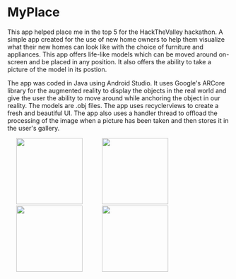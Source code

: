 # MyPlace

This app helped place me in the top 5 for the HackTheValley hackathon. A simple app created for the use of new home owners to help them visualize what their new homes can look like with the choice of furniture and appliances. This app offers life-like models which can be moved around on-screen and be placed in any position. It also offers the ability to take a picture of the model in its postion.

The app was coded in Java using Android Studio. It uses Google's ARCore library for the augmented reality to display the objects in the real world and give the user the ability to move around while anchoring the object in our reality. The models are .obj files. The app uses recyclerviews to create a fresh and beautiful UI. The app also uses a handler thread to offload the processing of the image when a picture has been taken and then stores it in the user's gallery.

<img src="https://user-images.githubusercontent.com/43008021/59006108-5801f400-87ee-11e9-9150-aa140be1bb76.jpg" width="150" hspace="20"/>
<img src="https://user-images.githubusercontent.com/43008021/59006113-5afce480-87ee-11e9-8d10-b76bb21cdd4b.jpg" width="150" hspace="20"/>
<img src="https://user-images.githubusercontent.com/43008021/59006114-5e906b80-87ee-11e9-89cb-915d4c640876.jpg" width="150" hspace="20"/>
<img src="https://user-images.githubusercontent.com/43008021/59006146-82ec4800-87ee-11e9-94bf-e24e66c6cbc4.jpg" width="150" hspace="20"/>
